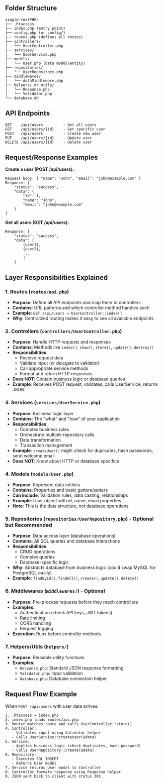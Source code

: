 ## Folder Structure

```
simple-restPHP/
├── .htaccess
├── index.php (entry point)
├── config.php (or config/)
├── routes.php (defines all routes)
├── controllers/
│   └── UserController.php
├── services/
│   └── UserService.php
├── models/
│   └── User.php (data model/entity)
├── repositories/
│   └── UserRepository.php
├── middlewares/
│   └── AuthMiddleware.php
├── helpers/ or utils/
│   └── Response.php
│   └── Validator.php
└── database.db
```

## API Endpoints

```
GET    /api/users         - Get all users
GET    /api/users/{id}    - Get specific user
POST   /api/users         - Create new user
PUT    /api/users/{id}    - Update user
DELETE /api/users/{id}    - Delete user
```

## Request/Response Examples

**Create a user (POST /api/users):**

```
Request body: { "name": "John", "email": "john@example.com" }
Response: {
    "status": "success",
    "data": {
        "id": 1,
        "name": "John",
        "email": "john@example.com"
    }
}
```

**Get all users (GET /api/users):**

```
Response: {
    "status": "success",
    "data": [
        {user1},
        {user2},
        ...
        ]
    }
```

## Layer Responsibilities Explained

### 1. **Routes** (`routes/api.php`)

- **Purpose**: Define all API endpoints and map them to controllers
- **Contains**: URL patterns and which controller method handles each
- **Example**: `GET /api/users → UserController::index()`
- **Why**: Centralized routing makes it easy to see all available endpoints

### 2. **Controllers** (`controllers/UserController.php`)

- **Purpose**: Handle HTTP requests and responses
- **Contains**: Methods like `index()`, `show()`, `store()`, `update()`, `destroy()`
- **Responsibilities**:
  - Receive request data
  - Validate input (or delegate to validator)
  - Call appropriate service methods
  - Format and return HTTP responses
- **Does NOT**: Contain business logic or database queries
- **Example**: Receives POST request, validates, calls UserService, returns JSON

### 3. **Services** (`services/UserService.php`)

- **Purpose**: Business logic layer
- **Contains**: The "what" and "how" of your application
- **Responsibilities**:
  - Complex business rules
  - Orchestrate multiple repository calls
  - Data transformation
  - Transaction management
- **Example**: `createUser()` might check for duplicates, hash passwords, send welcome email
- **Does NOT**: Know about HTTP or database specifics

### 4. **Models** (`models/User.php`)

- **Purpose**: Represent data entities
- **Contains**: Properties and basic getters/setters
- **Can include**: Validation rules, data casting, relationships
- **Example**: User object with id, name, email properties
- **Note**: This is the data structure, not database operations

### 5. **Repositories** (`repositories/UserRepository.php`) - Optional but Recommended

- **Purpose**: Data access layer (database operations)
- **Contains**: All SQL queries and database interactions
- **Responsibilities**:
  - CRUD operations
  - Complex queries
  - Database-specific logic
- **Why**: Abstracts database from business logic (could swap MySQL for PostgreSQL easily)
- **Example**: `findById()`, `findAll()`, `create()`, `update()`, `delete()`

### 6. **Middlewares** (`middlewares/`) - Optional

- **Purpose**: Pre-process requests before they reach controllers
- **Examples**:
  - Authentication (check API keys, JWT tokens)
  - Rate limiting
  - CORS handling
  - Request logging
- **Execution**: Runs before controller methods

### 7. **Helpers/Utils** (`helpers/`)

- **Purpose**: Reusable utility functions
- **Examples**:
  - `Response.php`: Standard JSON response formatting
  - `Validator.php`: Input validation
  - `Database.php`: Database connection helper

## Request Flow Example

When `POST /api/users` with user data arrives:

```
1. .htaccess → index.php
2. index.php loads routes/api.php
3. Router matches route and calls UserController::store()
4. Controller:
   - Validates input using Validator helper
   - Calls UserService::createUser($data)
5. Service:
   - Applies business logic (check duplicates, hash password)
   - Calls UserRepository::create($data)
6. Repository:
   - Executes SQL INSERT
   - Returns User model
7. Service returns User model to Controller
8. Controller formats response using Response helper
9. JSON sent back to client with status 201
```
